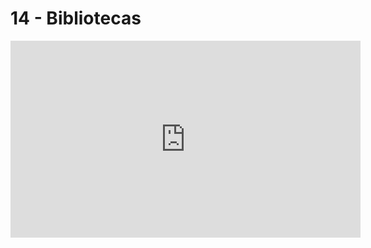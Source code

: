 # 14 - Bibliotecas

<iframe width="560" height="315" src="https://www.youtube.com/embed/rs8ihN08bgU" title="YouTube video player" frameborder="0" allow="accelerometer; autoplay; clipboard-write; encrypted-media; gyroscope; picture-in-picture" allowfullscreen></iframe>
